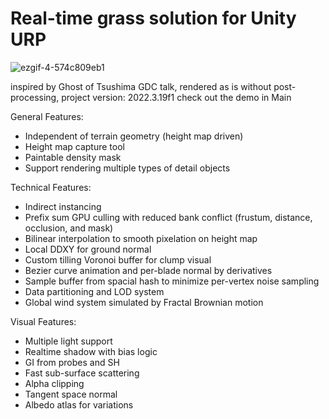 # Real-time grass solution for Unity URP
![ezgif-4-574c809eb1](https://github.com/user-attachments/assets/3569d505-2e2f-4ced-84ac-995e12a74288)

inspired by Ghost of Tsushima GDC talk, rendered as is without post-processing, project version: 2022.3.19f1
check out the demo in Main
  
General Features:
- Independent of terrain geometry (height map driven)
- Height map capture tool
- Paintable density mask
- Support rendering multiple types of detail objects
  
Technical Features:
- Indirect instancing
- Prefix sum GPU culling with reduced bank conflict (frustum, distance, occlusion, and mask)
- Bilinear interpolation to smooth pixelation on height map
- Local DDXY for ground normal
- Custom tilling Voronoi buffer for clump visual
- Bezier curve animation and per-blade normal by derivatives
- Sample buffer from spacial hash to minimize per-vertex noise sampling
- Data partitioning and LOD system
- Global wind system simulated by Fractal Brownian motion 

Visual Features:
- Multiple light support
- Realtime shadow with bias logic
- GI from probes and SH
- Fast sub-surface scattering 
- Alpha clipping
- Tangent space normal
- Albedo atlas for variations



